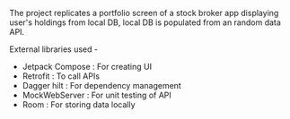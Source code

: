 The project replicates a portfolio screen of a stock broker app displaying user's holdings from local DB, local DB is populated from an random data API.

External libraries used -

- Jetpack Compose : For creating UI
- Retrofit : To call APIs
- Dagger hilt : For dependency management
- MockWebServer : For unit testing of API
- Room : For storing data locally
